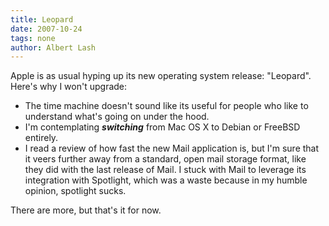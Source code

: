```yaml
---
title: Leopard
date: 2007-10-24
tags: none
author: Albert Lash
---
```

Apple is as usual hyping up its new operating system release: "Leopard". Here's why I won't upgrade:

<ul><li>The time machine doesn't sound like its useful for people who like to understand what's going on under the hood.</li><li>I'm contemplating <em><strong>switching</strong></em> from Mac OS X to Debian or FreeBSD entirely.
</li><li>I read a review of how fast the new Mail application is, but I'm sure that it veers further away from a standard, open mail storage format, like they did with the last release of Mail. I stuck with Mail to leverage its integration with Spotlight, which was a waste because in my humble opinion, spotlight sucks.</li></ul>There are more, but that's it for now.

